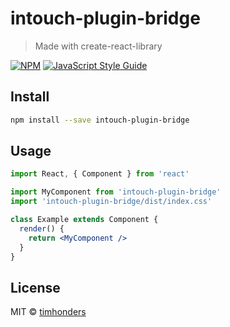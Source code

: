 # intouch-plugin-bridge

> Made with create-react-library

[![NPM](https://img.shields.io/npm/v/intouch-plugin-bridge.svg)](https://www.npmjs.com/package/intouch-plugin-bridge) [![JavaScript Style Guide](https://img.shields.io/badge/code_style-standard-brightgreen.svg)](https://standardjs.com)

## Install

```bash
npm install --save intouch-plugin-bridge
```

## Usage

```jsx
import React, { Component } from 'react'

import MyComponent from 'intouch-plugin-bridge'
import 'intouch-plugin-bridge/dist/index.css'

class Example extends Component {
  render() {
    return <MyComponent />
  }
}
```

## License

MIT © [timhonders](https://github.com/timhonders)
